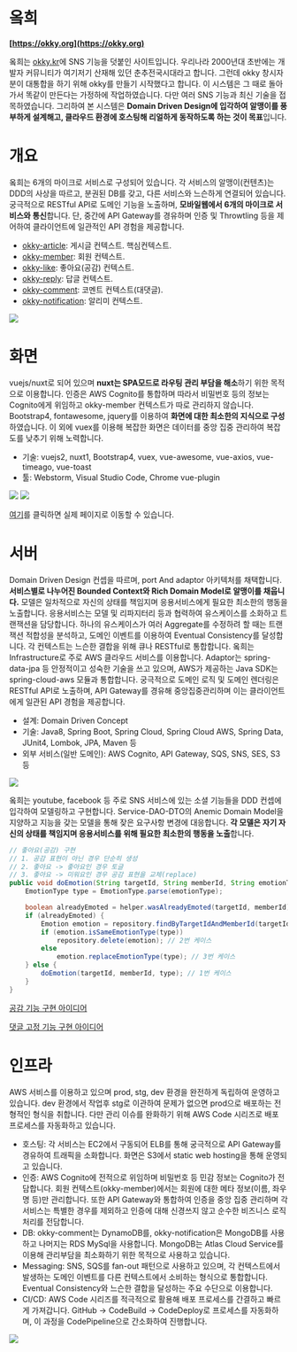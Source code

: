# 옼희
**[https://okky.org](https://okky.org)**

옼희는 [okky.kr](https://okky.kr)에 SNS 기능을 덧붙인 사이트입니다. 우리나라 2000년대 초반에는 개발자 커뮤니티가 여기저기 산재해 있던 춘추전국시대라고 합니다. 그런데 okky 창시자 분이 대통합을 하기 위해 okky를 만들기 시작했다고 합니다. 이 시스템은 그 때로 돌아가서 똑같이 만든다는 가정하에 작업하였습니다. 다만 여러 SNS 기능과 최신 기술을 접목하였습니다. 그리하여 본 시스템은 **Domain Driven Design에 입각하여 알맹이를 풍부하게 설계해고, 클라우드 환경에 호스팅해 리얼하게 동작하도록 하는 것이 목표**입니다.

# 개요
옼희는 6개의 마이크로 서비스로 구성되어 있습니다. 각 서비스의 알맹이(컨텐츠)는 DDD의 사상을 따르고,
분권된 DB를 갖고, 다른 서비스와 느슨하게 연결되어 있습니다. 궁극적으로 RESTful API로 도메인 기능을 노출하며,
**모바일웹에서 6개의 마이크로 서비스와 통신**합니다. 단, 중간에 API Gateway를 경유하며 인증 및 Throwtling 
등을 제어하여 클라이언트에 일관적인 API 경험을 제공합니다.

 * [okky-article](https://github.com/coding8282/okky-article): 게시글 컨텍스트. 핵심컨텍스트.
 * [okky-member](https://github.com/coding8282/okky-member): 회원 컨텍스트.
 * [okky-like](https://github.com/coding8282/okky-like): 좋아요(공감) 컨텍스트.
 * [okky-reply](https://github.com/coding8282/okky-reply): 답글 컨텍스트.
 * [okky-comment](https://github.com/coding8282/okky-comment): 코멘트 컨텍스트(대댓글).
 * [okky-notification](https://github.com/coding8282/okky-notification): 알리미 컨텍스트.

![](./static/image/context-map.png)

# 화면
vuejs/nuxt로 되어 있으며 **nuxt는 SPA모드로 라우팅 관리 부담을 해소**하기 위한 목적으로 이용합니다. 인증은 AWS Cognito를
통합하며 따라서 비밀번호 등의 정보는 Cognito에게 위임하고 okky-member 컨텍스트가 따로 관리하지 않습니다. Bootstrap4, fontawesome,
jquery를 이용하여 **화면에 대한 최소한의 지식으로 구성**하였습니다. 이 외에 vuex를 이용해 복잡한 화면은 데이터를 중앙 집중 관리하여 복잡도를
낮추기 위해 노력합니다.

 * 기술: vuejs2, nuxt1, Bootstrap4, vuex, vue-awesome, vue-axios, vue-timeago, vue-toast
 * 툴: Webstorm, Visual Studio Code, Chrome vue-plugin

![](./static/image/screen1.png)
![](./static/image/screen2.png)

[여기](https://okky.org/articles/a-766a2350bf2e41c)를 클릭하면 실제 페이지로 이동할 수 있습니다.

# 서버
Domain Driven Design 컨셉을 따르며, port And adaptor 아키텍처를 채택합니다. **서비스별로 나누어진 Bounded Context와 Rich Domain Model로 알맹이를 채웁니다.** 모델은 일차적으로 자신의 상태를 책임지며 응용서비스에게 필요한 최소한의 행동을 노출합니다. 응용서비스는 모델 및 리파지터리 등과 협력하여 유스케이스를 소화하고 트랜잭션을 담당합니다. 하나의 유스케이스가 여러 Aggregate를 수정하려 할 때는 트랜잭션 적합성을 분석하고, 도메인 이벤트를 이용하여 Eventual Consistency를 달성합니다. 각 컨텍스트는 느슨한 결합을 위해 큐나 RESTful로 통합합니다. 옼희는 Infrastructure로 주로 AWS 클라우드 서비스를 이용합니다. Adaptor는 spring-data-jpa 등 안정적이고 성숙한 기술을 쓰고 있으며, AWS가 제공하는 Java SDK는 spring-cloud-aws 모듈과 통합합니다. 궁극적으로 도메인 로직 및 도메인 렌더링은 RESTful API로 노출하며, API Gateway를 경유해 중앙집중관리하며 이는 클라이언트에게 일관된 API 경험을 제공합니다. 

 * 설계: Domain Driven Concept
 * 기술: Java8, Spring Boot, Spring Cloud, Spring Cloud AWS, Spring Data, JUnit4, Lombok, JPA, Maven 등
 * 외부 서비스(일반 도메인): AWS Cognito, API Gateway, SQS, SNS, SES, S3 등

![](./static/image/architecture.png)

옼희는 youtube, facebook 등 주로 SNS 서비스에 있는 소셜 기능들을 DDD 컨셉에 입각하여 모델링하고 구현합니다. Service-DAO-DTO의
Anemic Domain Model을 지양하고 지능을 갖는 모델을 통해 잦은 요구사항 변경에 대응합니다. **각 모델은 자기 자신의 상태를 책임지며 
응용서비스를 위해 필요한 최소한의 행동을 노출**합니다.

```java
// 좋아요(공감) 구현
// 1. 공감 표현이 아닌 경우 단순히 생성
// 2. 좋아요 -> 좋아요인 경우 토글
// 3. 좋아요 -> 미워요인 경우 공감 표현을 교체(replace) 
public void doEmotion(String targetId, String memberId, String emotionType) {
    EmotionType type = EmotionType.parse(emotionType);

    boolean alreadyEmoted = helper.wasAlreadyEmoted(targetId, memberId);
    if (alreadyEmoted) {
        Emotion emotion = repository.findByTargetIdAndMemberId(targetId, memberId).get();
        if (emotion.isSameEmotionType(type))
            repository.delete(emotion); // 2번 케이스
        else
            emotion.replaceEmotionType(type); // 3번 케이스
    } else {
        doEmotion(targetId, memberId, type); // 1번 케이스
    }
}
```

[공감 기능 구현 아이디어](http://blog.coding8282.com/221304470858)

[댓글 고정 기능 구현 아이디어](http://blog.coding8282.com/221305747544)

# 인프라
AWS 서비스를 이용하고 있으며 prod, stg, dev 환경을 완전하게 독립하여 운영하고 있습니다. dev 환경에서 작업후 stg로 이관하여 문제가 없으면 prod으로 배포하는 전형적인 형식을 취합니다. 다만 관리 이슈를 완화하기 위해 AWS Code 시리즈로 배포 프로세스를 자동화하고 있습니다.

 * 호스팅: 각 서비스는 EC2에서 구동되어 ELB를 통해 궁극적으로 API Gateway를 경유하여 트래픽을 소화합니다. 화면은 S3에서 static web 
 hosting을 통해 운영되고 있습니다.
 * 인증: AWS Cognito에 전적으로 위임하며 비밀번호 등 민감 정보는 Cognito가 전담합니다. 회원 컨텍스트(okky-member)에서는 회원에 대한
 메타 정보(이름, 좌우명 등)만 관리합니다. 또한 API Gateway와 통합하여 인증을 중앙 집중 관리하며 각 서비스는 특별한 경우를 제외하고 인증에 대해
 신경쓰지 않고 순수한 비즈니스 로직 처리를 전담합니다.
 * DB: okky-comment는 DynamoDB를, okky-notification은 MongoDB를 사용하고 나머지는 RDS MySql을 사용합니다. MongoDB는 
 Atlas Cloud Service를 이용해 관리부담을 최소화하기 위한 목적으로 사용하고 있습니다.
 * Messaging: SNS, SQS를 fan-out 패턴으로 사용하고 있으며, 각 컨텍스트에서 발생하는 도메인 이벤트를 다른 컨텍스트에서 소비하는 
 형식으로 통합합니다. Eventual Consistency와 느슨한 결합을 달성하는 주요 수단으로 이용합니다.
 * CI/CD: AWS Code 시리즈를 적극적으로 활용해 배포 프로세스를 간결하고 빠르게 가져갑니다. GitHub -> CodeBuild -> CodeDeploy로 
 프로세스를 자동화하며, 이 과정을 CodePipeline으로 간소화하여 진행합니다.

![](static/image/infra.png)

